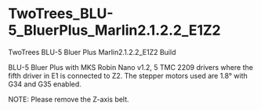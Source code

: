 # TwoTrees_BLU-5_BluerPlus_Marlin2.1.2.2_E1Z2
TwoTrees BLU-5 Bluer Plus Marlin2.1.2.2_E1Z2 Build

BLU-5 Bluer Plus with MKS Robin Nano v1.2, 5 TMC 2209 drivers where the fifth driver in E1 is connected to Z2. The stepper motors used are 1.8° with G34 and G35 enabled.

NOTE: Please remove the Z-axis belt.
